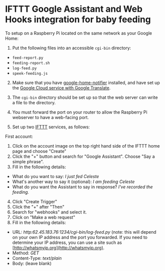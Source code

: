 # IFTTT Google Assistant and Web Hooks integration for baby feeding

To setup on a Raspberry Pi located on the same network as your Google Home:

1. Put the following files into an accessible `cgi-bin` directory:
 - `feed-report.py`
 - `feeding-report.sh`
 - `log-feed.py`
 - `speek-feeding.js`

2. Make sure that you have [google-home-notifier](https://github.com/noelportugal/google-home-notifier) installed, and have set up the [Google Cloud service with Google Translate](https://cloud.google.com).

3. The `cgi-bin` directory should be set up so that the web server can write a file to the directory.

4. You must forward the port on your router to allow the Raspberry Pi webserver to have a web-facing port.

5. Set up two [IFTTT](https://ifttt.com) services, as follows:

First account:

 1. Click on the account image on the top right hand side of the IFTTT home page and choose "Create"
 2. Click the "+" button and search for "Google Assistant". Choose "Say a simple phrase".
 3. Fill in the following details:
  - What do you want to say: *I just fed Celeste*
  - What's another way to say it (optional): *I am feeding Celeste*
  - What do you want the Assistant to say in response? *I've recorded the feeding.*
 4. Click "Create Trigger"
 5. Click the "+" after "Then"
 6. Search for "webhooks" and select it.
 7. Click on "Make a web request"
 8. Fill in the following details:
  - URL: *http:62.45.183.76:1234/cgi-bin/log-feed.py* (note: this will depend on your own IP address and the port you forwarded. If you need to determine your IP address, you can use a site such as [http://whatsmyip.org](http://whatsmyip.org).
  - Method: *GET*
  - Content-Type: *text/plain*
  - Body: (leave blank)
   
